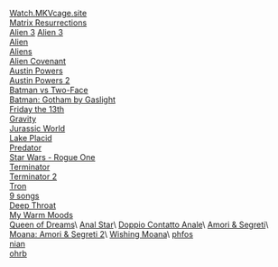 [Watch.MKVcage.site](https://watch.mkvcage.site/en)\
[Matrix Resurrections](https://yts.mx/movies/the-matrix-resurrections-2021)\
[Alien 3](https://yts.mx/movies/alien3-1992)
[Alien 3](https://watch.mkvcage.site/en/movie/8077/alien)\
[Alien](https://drive.google.com/open?id=17TVfqAwczzBKr1auCagN5ZQd2qF_U8u1Fw)\
[Aliens](https://drive.google.com/open?id=1vglUrpxH_xFsQ-ISM2opz6lPuCntki2Uqw)\
[Alien Covenant](https://drive.google.com/open?id=19bSZd0KYfiHhMrlGC1oHxPqfT2FAsAIMPw)\
[Austin Powers](https://yts.mx/movies/austin-powers-international-man-of-mystery-1997)\
[Austin Powers 2](https://watch.mkvcage.site/en/movie/817/austin-powers-the-spy-who-shagged-me)\
[Batman vs Two-Face](https://drive.google.com/open?id=1yc9TPvgF-0yJrWljt_HO-grK95LuoVTb4g)\
[Batman: Gotham by Gaslight](https://drive.google.com/open?id=10ydvaccvjSHTXFI0tZ6sMnrNpCL4rAWmZA)\
[Friday the 13th](https://drive.google.com/open?id=17UUzgPYyfq4kMKnzq3L_webOr9G0pLCHeA)\
[Gravity](https://drive.google.com/open?id=1uMdVRjbdfGy4ckTQjf19XfMif_VwFEIxPw)\
[Jurassic World](https://drive.google.com/open?id=1F49AnvBNVTZByuDPY25VMmYm7A9GmDjxhQ)\
[Lake Placid](https://drive.google.com/open?id=1qVw2cymaAJJvHCB31PNWOz2fAVrDz7CQAQ)\
[Predator](https://drive.google.com/open?id=1OPFq2m7-nl2Pv1C4wLhAuA2AZXxnYwbZ9g)\
[Star Wars - Rogue One](https://drive.google.com/open?id=1T7gJdsqXr4cx-eosW70PEFbTm8sQQaWxsw)\
[Terminator](https://drive.google.com/open?id=10BKlVD_SK7wZJtv0FelM7U-mFZp0hqsBbg)\
[Terminator 2](https://drive.google.com/open?id=1ex5jRSAAQYiAukc4qpRluLhfAoltPtwy3w)\
[Tron](https://drive.google.com/open?id=1q7ba3tkawLYGZfHPWEmifkJYxOonhu6F4w)\
[9 songs](https://www.xvideos.com/video55543135/9_songs)\
[Deep Throat](https://drive.google.com/open?id=1m8ua0hBolWQHDbsBdweYks2_NC4_zWgUNA)\
[My Warm Moods](https://www.xvideos.com/video27102781/my_warm_moods_1992)\
[Queen of Dreams](https://www.xvideos.com/video27105663/queen_of_dreams_filme_completo_)\
[Anal Star](https://www.xvideos.com/video27105649/anal_star_filme_completo_)\
[Doppio Contatto Anale](https://www.xvideos.com/video36137079/contato_anal_duplo_filmes_completos_)\
[Amori & Segreti](https://www.xvideos.com/video37026933/amor_e_segredos_filmes_completos_)\
[Moana: Amori & Segreti 2](https://www.xvideos.com/video31082683/moana_amori_and_segreti_2_filme_porno_completo_)\
[Wishing Moana](https://www.xvideos.com/video36562875/wishing_moana_filmes_completos_)\
[phfos](https://pt.pornhub.com/view_video.php?viewkey=ph63242f469c5ae)\
[nian](https://drive.google.com/open?id=1DQtVgP8m_kdv30Gq4Ul-7_1wa5P4lRrxZQ)\
[ohrb](https://drive.google.com/open?id=1z7CNYSLm2VOMdq3wha11WRjBJgr5M_Wmig)
